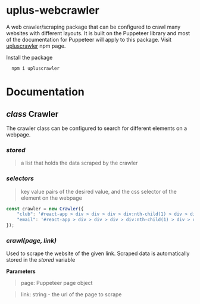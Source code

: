 # **uplus-webcrawler**

A web crawler/scraping package that can be configured to crawl many websites with different layouts. It is built on the Puppeteer library and most of the documentation for Puppeteer will apply to this package. Visit [upluscrawler](https://www.npmjs.com/package/upluscrawler) npm page.

Install the package

```console
  npm i upluscrawler
```

# **Documentation**

## *class* Crawler

The crawler class can be configured to search for different elements on a webpage.

### *stored*
> a list that holds the data scraped by the crawler

### *selectors*
>key value pairs of the desired value, and the css selector of the element on the webpage

```javascript
const crawler = new Crawler({
    "club": '#react-app > div > div > div > div:nth-child(1) > div > div:nth-child(2) > div > div:nth-child(1) > h1',
    "email": '#react-app > div > div > div > div:nth-child(1) > div > div:nth-child(2) > div > div:nth-child(4) > div > div:nth-child(2) > div:nth-child(2)' // 'a[href*="@"]'
});
```

### *crawl(page, link)*
Used to scrape the website of the given link. Scraped data is automatically stored in the *stored* variable
  
**Parameters**
> page: Puppeteer page object

> link: string - the url of the page to scrape
    


